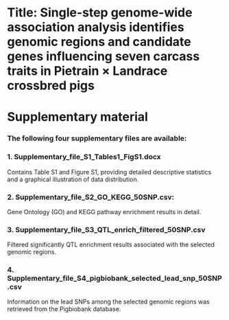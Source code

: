 # Title: Single-step genome-wide association analysis identifies genomic regions and candidate genes influencing seven carcass traits in Pietrain × Landrace crossbred pigs

# Supplementary material

### The following four supplementary files are available:

### 1. Supplementary_file_S1_Tables1_FigS1.docx
Contains Table S1 and Figure S1, providing detailed descriptive statistics and a graphical illustration of data distribution.

### 2. Supplementary_file_S2_GO_KEGG_50SNP.csv:
Gene Ontology (GO) and KEGG pathway enrichment results in detail.

### 3. Supplementary_file_S3_QTL_enrich_filtered_50SNP.csv

Filtered significantly QTL enrichment results associated with the selected genomic regions.

### 4. Supplementary_file_S4_pigbiobank_selected_lead_snp_50SNP.csv
Information on the lead SNPs among the selected genomic regions was retrieved from the Pigbiobank database.
